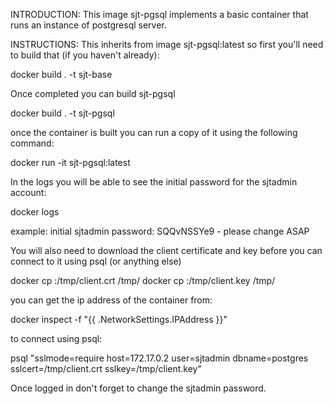 INTRODUCTION:
This image sjt-pgsql implements a basic container that runs an instance of postgresql server. 

INSTRUCTIONS:
This inherits from image sjt-pgsql:latest so first you'll need to build that (if you haven't already):

   docker build . -t sjt-base

Once completed you can build sjt-pgsql

   docker build . -t sjt-pgsql

once the container is built you can run a copy of it using the following command:

   docker run -it sjt-pgsql:latest

In the logs you will be able to see the initial password for the sjtadmin account:

   docker logs <container name>
   
example: initial sjtadmin password: SQQvNSSYe9  - please change ASAP

You will also need to download the client certificate and key before you can connect to it using psql (or anything else)

   docker cp <container name>:/tmp/client.crt /tmp/
   docker cp <container name>:/tmp/client.key /tmp/

you can get the ip address of the container from:

   docker inspect -f "{{ .NetworkSettings.IPAddress }}" <container name>

to connect using psql:

   psql "sslmode=require host=172.17.0.2 user=sjtadmin dbname=postgres sslcert=/tmp/client.crt sslkey=/tmp/client.key"

Once logged in don't forget to change the sjtadmin password.